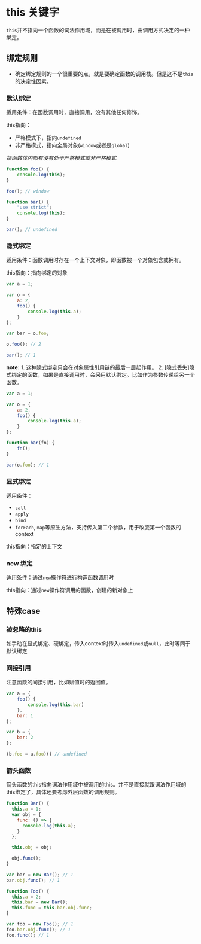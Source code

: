 # this 关键字

`this`并不指向一个函数的词法作用域，而是在被调用时，由调用方式决定的一种绑定。

## 绑定规则

* 确定绑定规则的一个很重要的点，就是要确定函数的调用栈。但是这不是`this`的决定性因素。

### 默认绑定

适用条件：在函数调用时，直接调用，没有其他任何修饰。

this指向：

* 严格模式下，指向`undefined`
* 非严格模式，指向全局对象\(`window`或者是`global`\)

_指函数体内部有没有处于严格模式或非严格模式_

```javascript
function foo() {
    console.log(this);
}

foo(); // window

function bar() {
    "use strict";
    console.log(this);
}

bar(); // undefined
```

### 隐式绑定

适用条件：函数调用时存在一个上下文对象，即函数被一个对象包含或拥有。

this指向：指向绑定的对象

```javascript
var a = 1;

var o = {
    a: 2,
    foo() {
        console.log(this.a);
    }
};

var bar = o.foo;

o.foo(); // 2

bar(); // 1
```

**note:** 1. 这种隐式绑定只会在对象属性引用链的最后一层起作用。 2. \[隐式丢失\]隐式绑定的函数，如果是直接调用时，会采用默认绑定。比如作为参数传递给另一个函数。

```javascript
var a = 1;

var o = {
    a: 2,
    foo() {
        console.log(this.a);
    }
};

function bar(fn) {
    fn();
}

bar(o.foo); // 1
```

### 显式绑定

适用条件：

* `call`
* `apply`
* `bind`
* `forEach`, `map`等原生方法，支持传入第二个参数，用于改变第一个函数的context

this指向：指定的上下文

### new 绑定

适用条件：通过`new`操作符进行构造函数调用时

this指向：通过`new`操作符调用的函数，创建的新对象上

## 特殊case

### 被忽略的this

如手动在显式绑定、硬绑定，传入context时传入`undefined`或`null`，此时等同于默认绑定

### 间接引用

注意函数的间接引用，比如赋值时的返回值。

```javascript
var a = {
    foo() {
        console.log(this.bar)
    },
    bar: 1
};

var b = {
    bar: 2
};

(b.foo = a.foo)() // undefined
```

### 箭头函数

箭头函数的this指向词法作用域中被调用的this。并不是直接就跟词法作用域的this绑定了，具体还要考虑外层函数的调用规则。

```javascript
function Bar() {
  this.a = 1;
  var obj = {
    func: () => {
      console.log(this.a);
    }
  };

  this.obj = obj;

  obj.func();
}

var bar = new Bar(); // 1
bar.obj.func(); // 1

function Foo() {
  this.a = 2;
  this.bar = new Bar();
  this.func = this.bar.obj.func;
}

var foo = new Foo(); // 1
foo.bar.obj.func(); // 1
foo.func(); // 1
```

